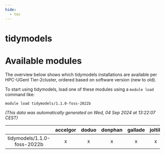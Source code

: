 ```yaml
---
hide:
  - toc
---
```


tidymodels
==========

# Available modules


The overview below shows which tidymodels installations are available per HPC-UGent Tier-2cluster, ordered based on software version (new to old).

To start using tidymodels, load one of these modules using a `module load` command like:

```shell
module load tidymodels/1.1.0-foss-2022b
```

*(This data was automatically generated on Wed, 04 Sep 2024 at 13:22:07 CEST)*  

| |accelgor|doduo|donphan|gallade|joltik|shinx|skitty|
| :---: | :---: | :---: | :---: | :---: | :---: | :---: | :---: |
|tidymodels/1.1.0-foss-2022b|x|x|x|x|x|-|x|
